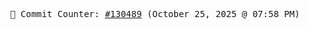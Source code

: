 <p align="center">
    <samp>
        📮 Commit Counter: <a href="https://github.com/Javascript-void0/Javascript-void0/commits/main">#130489</a> (October 25, 2025 @ 07:58 PM)
    </samp>
</p>